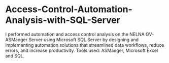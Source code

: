 # Access-Control-Automation-Analysis-with-SQL-Server
I performed automation and access control analysis on the NELNA GV- ASManger
Server using Microsoft SQL Server by designing and implementing automation solutions that streamlined data workflows,
reduce errors, and increase productivity. Tools used: ASManger, Microsoft Excel and SQL.
